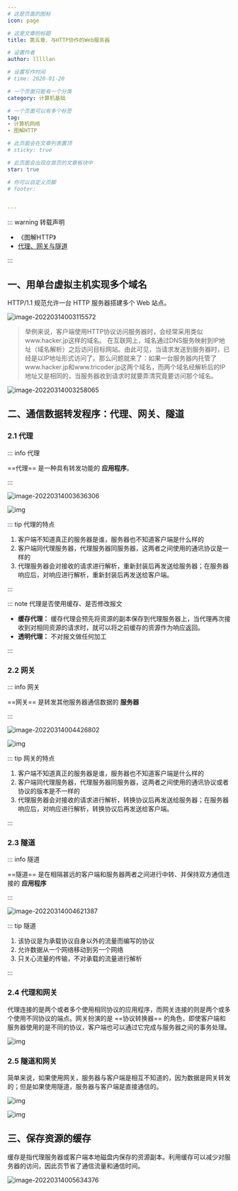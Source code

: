 ```yaml
---
# 这是页面的图标
icon: page

# 这是文章的标题
title: 第五章、与HTTP协作的Web服务器

# 设置作者
author: lllllan

# 设置写作时间
# time: 2020-01-20

# 一个页面只能有一个分类
category: 计算机基础

# 一个页面可以有多个标签
tag:
- 计算机网络
- 图解HTTP

# 此页面会在文章列表置顶
# sticky: true

# 此页面会出现在首页的文章板块中
star: true

# 你可以自定义页脚
# footer: 


---
```




::: warning 转载声明

- 《图解HTTP》 
- [代理、网关与隧道](https://blog.csdn.net/sjailjq/article/details/82287345)

:::



## 一、用单台虚拟主机实现多个域名

HTTP/1.1 规范允许一台 HTTP 服务器搭建多个 Web 站点。

![image-20220314003115572](README.assets/image-20220314003115572.png)



>  举例来说，客户端使用HTTP协议访问服务器时，会经常采用类似www.hacker.jp这样的域名。   在互联网上，域名通过DNS服务映射到IP地址（域名解析）之后访问目标网站。由此可见，当请求发送到服务器时，已经是以IP地址形式访问了。那么问题就来了：如果一台服务器内托管了www.hacker.jp和www.tricoder.jp这两个域名，而两个域名经解析后的IP地址又是相同的，当服务器收到请求时就要弄清究竟要访问那个域名。

![image-20220314003258065](README.assets/image-20220314003258065.png)



## 二、通信数据转发程序：代理、网关、隧道



### 2.1 代理



::: info 代理

==代理== 是一种具有转发功能的 **应用程序**。

:::

![image-20220314003636306](README.assets/image-20220314003636306.png)

![img](README.assets/70.png)

::: tip 代理的特点

1. 客户端不知道真正的服务器是谁，服务器也不知道客户端是什么样的
2. 客户端同代理服务器，代理服务器同服务器，这两者之间使用的通讯协议是一样的
3. 代理服务器会对接收的请求进行解析，重新封装后再发送给服务器；在服务器响应后，对响应进行解析，重新封装后再发送给客户端。

:::



::: note 代理是否使用缓存、是否修改报文

- **缓存代理：** 缓存代理会预先将资源的副本保存到代理服务器上，当代理再次接收到对相同资源的请求时，就可以将之前缓存的资源作为响应返回。
- **透明代理：** 不对报文做任何加工

:::



### 2.2 网关

::: info 网关

==网关== 是转发其他服务器通信数据的 **服务器**

:::

![image-20220314004426802](README.assets/image-20220314004426802.png)

![img](README.assets/70-16471902360702.png)



::: tip 网关的特点

1. 客户端不知道真正的服务器是谁，服务器也不知道客户端是什么样的
2. 客户端同代理服务器，代理服务器同服务器，这两者之间使用的通讯协议或者协议的版本是不一样的
3. 代理服务器会对接收的请求进行解析，转换协议后再发送给服务器；在服务器响应后，对响应进行解析，转换协议后再发送给客户端。

:::



### 2.3 隧道

::: info 隧道

==隧道== 是在相隔甚远的客户端和服务器两者之间进行中转、并保持双方通信连接的 **应用程序**

:::

![image-20220314004621387](README.assets/image-20220314004621387.png)



::: tip 隧道

1. 该协议是为承载协议自身以外的流量而编写的协议
2. 允许数据从一个网络移动到另一个网络
3. 只关心流量的传输，不对承载的流量进行解析

:::



### 2.4 代理和网关

代理连接的是两个或者多个使用相同协议的应用程序，而网关连接的则是两个或多个使用不同协议的端点。网关扮演的是 ==协议转换器== 的角色，即使客户端和服务器使用的是不同的协议，客户端也可以通过它完成与服务器之间的事务处理。

![img](README.assets/70-16471904081454.png)



### 2.5 隧道和网关

简单来说，如果使用网关，服务器与客户端是相互不知道的，因为数据是网关转发的；但是如果使用隧道，服务器与客户端是直接通信的。

![img](README.assets/70-16471904544676.png)

![img](README.assets/70-16471904586258.png)



## 三、保存资源的缓存

缓存是指代理服务器或客户端本地磁盘内保存的资源副本。利用缓存可以减少对服务器的访问，因此页节省了通信流量和通信时间。

![image-20220314005634376](README.assets/image-20220314005634376.png)
